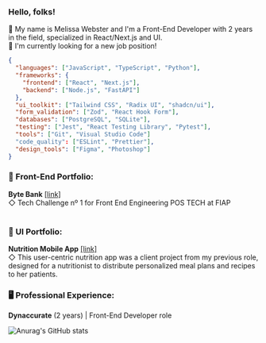 ### Hello, folks! 
:ear_of_rice: My name is Melissa Webster and I'm a Front-End Developer with 2 years in the field, specialized in React/Next.js and UI. <br />
:telescope: I'm currently looking for a new job position!

```json
{
  "languages": ["JavaScript", "TypeScript", "Python"],
  "frameworks": {
    "frontend": ["React", "Next.js"],
    "backend": ["Node.js", "FastAPI"]
  },
  "ui_toolkit": ["Tailwind CSS", "Radix UI", "shadcn/ui"],
  "form_validation": ["Zod", "React Hook Form"],
  "databases": ["PostgreSQL", "SQLite"],
  "testing": ["Jest", "React Testing Library", "Pytest"],
  "tools": ["Git", "Visual Studio Code"]
  "code_quality": ["ESLint", "Prettier"],
  "design_tools": ["Figma", "Photoshop"]
}
```
### :rice_scene: Front-End Portfolio:
__Byte Bank__ <a href="https://github.com/melissawebster/bytebank" target="_blank">[link]</a><br>
◇ Tech Challenge nº 1 for Front End Engineering POS TECH at FIAP<br><br>

### :art: UI Portfolio:
__Nutrition Mobile App__ <a href="https://www.figma.com/design/fE8xTzFuvoipGYZ7ZSqtYf/Nutrition-App?node-id=0-1&t=hY7T7C5FvTsEzHBP-1" target="_blank">[link]</a> <br>
◇ This user-centric nutrition app was a client project from my previous role, designed for a nutritionist to distribute personalized meal plans and recipes to her patients.

### 🖥️ Professional Experience:
__Dynaccurate__ (2 years) | Front-End Developer role

![Anurag's GitHub stats](https://github-readme-stats.vercel.app/api?username=melissawebster&show_icons=true&theme=prussian)<p></p>


